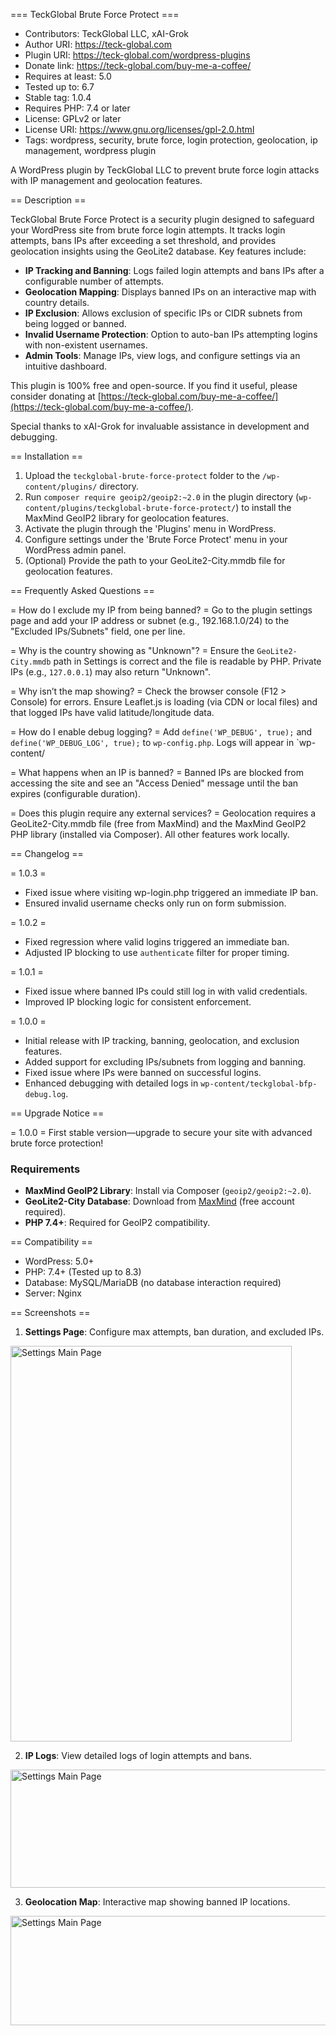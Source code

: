 === TeckGlobal Brute Force Protect ===
 * Contributors: TeckGlobal LLC, xAI-Grok
 * Author URI: https://teck-global.com
 * Plugin URI: https://teck-global.com/wordpress-plugins
 * Donate link: https://teck-global.com/buy-me-a-coffee/
 * Requires at least: 5.0
 * Tested up to: 6.7
 * Stable tag: 1.0.4
 * Requires PHP: 7.4 or later
 * License: GPLv2 or later
 * License URI: https://www.gnu.org/licenses/gpl-2.0.html
 * Tags: wordpress, security, brute force, login protection, geolocation, ip management, wordpress plugin

A WordPress plugin by TeckGlobal LLC to prevent brute force login attacks with IP management and geolocation features.

== Description ==

TeckGlobal Brute Force Protect is a security plugin designed to safeguard your WordPress site from brute force login attempts. It tracks login attempts, bans IPs after exceeding a set threshold, and provides geolocation insights using the GeoLite2 database. Key features include:

- **IP Tracking and Banning**: Logs failed login attempts and bans IPs after a configurable number of attempts.
- **Geolocation Mapping**: Displays banned IPs on an interactive map with country details.
- **IP Exclusion**: Allows exclusion of specific IPs or CIDR subnets from being logged or banned.
- **Invalid Username Protection**: Option to auto-ban IPs attempting logins with non-existent usernames.
- **Admin Tools**: Manage IPs, view logs, and configure settings via an intuitive dashboard.

This plugin is 100% free and open-source. If you find it useful, please consider donating at [https://teck-global.com/buy-me-a-coffee/](https://teck-global.com/buy-me-a-coffee/).

Special thanks to xAI-Grok for invaluable assistance in development and debugging.

== Installation ==

1. Upload the `teckglobal-brute-force-protect` folder to the `/wp-content/plugins/` directory.
2. Run `composer require geoip2/geoip2:~2.0` in the plugin directory (`wp-content/plugins/teckglobal-brute-force-protect/`) to install the MaxMind GeoIP2 library for geolocation features.
3. Activate the plugin through the 'Plugins' menu in WordPress.
4. Configure settings under the 'Brute Force Protect' menu in your WordPress admin panel.
5. (Optional) Provide the path to your GeoLite2-City.mmdb file for geolocation features.

== Frequently Asked Questions ==

= How do I exclude my IP from being banned? =
Go to the plugin settings page and add your IP address or subnet (e.g., 192.168.1.0/24) to the "Excluded IPs/Subnets" field, one per line.

= Why is the country showing as "Unknown"? =
Ensure the `GeoLite2-City.mmdb` path in Settings is correct and the file is readable by PHP. Private IPs (e.g., `127.0.0.1`) may also return "Unknown".

= Why isn’t the map showing? =
Check the browser console (F12 > Console) for errors. Ensure Leaflet.js is loading (via CDN or local files) and that logged IPs have valid latitude/longitude data.

= How do I enable debug logging? =
Add `define('WP_DEBUG', true);` and `define('WP_DEBUG_LOG', true);` to `wp-config.php`. Logs will appear in `wp-content/

= What happens when an IP is banned? =
Banned IPs are blocked from accessing the site and see an "Access Denied" message until the ban expires (configurable duration).

= Does this plugin require any external services? =
Geolocation requires a GeoLite2-City.mmdb file (free from MaxMind) and the MaxMind GeoIP2 PHP library (installed via Composer). All other features work locally.

== Changelog ==

= 1.0.3 =
* Fixed issue where visiting wp-login.php triggered an immediate IP ban.
* Ensured invalid username checks only run on form submission.

= 1.0.2 =
* Fixed regression where valid logins triggered an immediate ban.
* Adjusted IP blocking to use `authenticate` filter for proper timing.

= 1.0.1 =
* Fixed issue where banned IPs could still log in with valid credentials.
* Improved IP blocking logic for consistent enforcement.

= 1.0.0 =
* Initial release with IP tracking, banning, geolocation, and exclusion features.
* Added support for excluding IPs/subnets from logging and banning.
* Fixed issue where IPs were banned on successful logins.
* Enhanced debugging with detailed logs in `wp-content/teckglobal-bfp-debug.log`.

== Upgrade Notice ==

= 1.0.0 =
First stable version—upgrade to secure your site with advanced brute force protection!

### Requirements
- **MaxMind GeoIP2 Library**: Install via Composer (`geoip2/geoip2:~2.0`).
- **GeoLite2-City Database**: Download from [MaxMind](https://dev.maxmind.com/geoip/geoip2/geolite2/) (free account required).
- **PHP 7.4+**: Required for GeoIP2 compatibility.

== Compatibility ==
- WordPress: 5.0+
- PHP: 7.4+ (Tested up to 8.3)
- Database: MySQL/MariaDB (no database interaction required)
- Server: Nginx

== Screenshots ==

1. **Settings Page**: Configure max attempts, ban duration, and excluded IPs. 
<img src="https://teck-global.com/wp-content/uploads/2025/03/Screenshot-2025-03-15-at-21.59.04.webp" alt="Settings Main Page" style="width:450px;height:633px;">

2. **IP Logs**: View detailed logs of login attempts and bans.
<img src="https://teck-global.com/wp-content/uploads/2025/03/Screenshot-2025-03-15-at-22.02.33-scaled-e1742095177310.webp" alt="Settings Main Page" style="width:600px;height:189px;">

3. **Geolocation Map**: Interactive map showing banned IP locations.
<img src="https://teck-global.com/wp-content/uploads/2025/03/Screenshot-2025-03-15-at-22.03.07-scaled-e1742095266357.webp" alt="Settings Main Page" style="width:600px;height:175px;">
